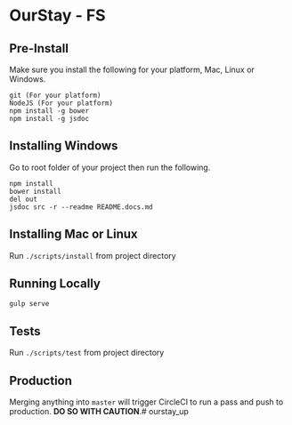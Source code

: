 # OurStay - FS

## Pre-Install
Make sure you install the following for your platform, Mac, Linux or Windows.

    git (For your platform)
    NodeJS (For your platform)
    npm install -g bower
    npm install -g jsdoc

## Installing Windows
Go to root folder of your project then run the following.

    npm install
    bower install
    del out
    jsdoc src -r --readme README.docs.md

## Installing Mac or Linux
Run `./scripts/install` from project directory

## Running Locally
`gulp serve`

## Tests
Run `./scripts/test` from project directory

## Production
Merging anything into `master` will trigger CircleCI to run a pass and push to production. **DO SO WITH CAUTION**.# ourstay_up
